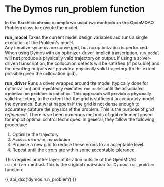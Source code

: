 # The Dymos run_problem function

In the Brachistochrone example we used two methods on the OpenMDAO Problem class to execute the model.

**run_model** Takes the current model design variables and runs a single execution of the Problem's model.  
Any iterative systems are converged, but no optimization is performed.
When using Dymos with an optimizer-driven implicit transcription, `run_model` will **not** produce a physically valid trajectory on output.
If using a solver-driven transcription, the collocation defects will be satisfied (if possible) and the resulting outputs will provide a physically valid trajectory (to the extent possible given the collocation grid).


**run_driver** Runs a driver wrapped around the model (typically done for optimization) and repeatedly executes `run_model` until the associated optimization problem is satisfied.
This approach will provide a physically valid trajectory, to the extent that the grid is sufficient to accurately model the dynamics.
But what happens if the grid is not dense enough to accurately capture the physics of the problem.
This is the purpose of _grid refinement_.
There have been numerous methods of grid refinment posed for implcit optimal control techniques.
In general, they follow the following procedure:

1. Optimize the trajectory
2. Assess errors in the solution
3. Propose a new grid to reduce these errors to an acceptable level.
4. Repeat until the errors are within some acceptable tolerance.

This requires another layer of iteration outside of the OpenMDAO `run_driver` method.
This is the original motivation for Dymos' `run_problem` function.

{{ api_doc('dymos.run_problem') }}
